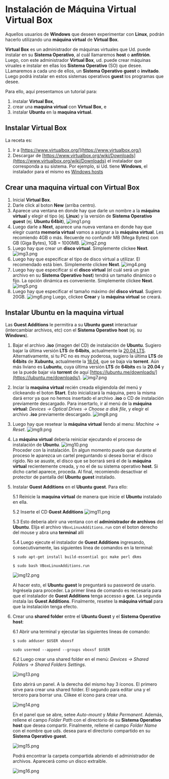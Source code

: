 # Instalación de Máquina Virtual **Virtual Box**

Aquellos usuarios de **Windows** que deseen experimentar con **Linux**, podrán hacerlo utilizando una **máquina virtual** de **Virtual Box**.

**Virtual Box** es un administrador de máquinas virtuales que Ud. puede instalar en su **Sistema Operativo**, al cuál llamaremos **host** o **anfitrión**. Luego, con este administrador **Virtual Box**, ud. puede crear máquinas viruales e instalar en ellas los **Sistema Operativo** (SO) que desee. LLamaremos a cada uno de ellos, un **Sistema Operativo** **guest** o **invitado**. Luego podrá instalar en estos sistemas operativos **guest** los programas que desee. 

Para ello, aquí presentamos un tutorial para:

1. instalar **Virtual Box**,
2. crear una **maquina virtual** con **Virtual Box**, e
3. instalar **Ubuntu** en la **maquina virtual**.
  
## Instalar **Virtual Box**

La receta es:

1. Ir a [https://www.virtualbox.org/](https://www.virtualbox.org/)
2. Descargar de [https://www.virtualbox.org/wiki/Downloads](https://www.virtualbox.org/wiki/Downloads) el instalador que corresponda a su sistema. Por ejemplo, si Ud. tiene **Windows**, el instalador para el mismo es [Windows hosts](https://download.virtualbox.org/virtualbox/6.1.26/VirtualBox-6.1.26-145957-Win.exe)

## Crear una **maquina virtual** con **Virtual Box**

1. Inicial **Virtual Box**.
2. Darle click al boton **New** (arriba centro).
3. Aparece una ventana en donde hay que darle un nombre a la **máquina virtual** y elegir el tipo (ej. **Linux**) y la versión de **Sistema Operativo** **guest** (ej. **Ubuntu 64bit**),
      ![img1.png](assets/img1.png)
4. Luego darle a **Next**, aparece una nueva ventana en donde hay que elegir cuanta **memoria virtual** vamos a asignar a la **máquina virtual**. Les recomiendo 4GB o más. Recuerde no confundir MB (Mega Bytes) con GB (Giga Bytes), 1GB = 1000MB.
      ![img2.png](assets/img2.png)    
5. Luego hay que crear un **disco virtual**. Simplemente clickee **Next**.
      ![img3.png](assets/img3.png)      
6. Luego hay que especificar el tipo de disco virtual a utilizar. El recomendado está bien. Simplemente clickee **Next**.
      ![img4.png](assets/img4.png)
7. Luego hay que especificar si el **disco virtual** (el cuál será un gran archivo en su **Sistema Operativo** **host**) tendrá un tamaño dinámico o fijo. La opción dinámica es conveniente. Simplemente clickee **Next**.
      ![img5.png](assets/img5.png)  
8. Luego hay que especificar el tamaño máximo del **disco virtual**. Sugiero 20GB.
      ![img6.png](assets/img6.png)
     Luego, clickee **Crear** y la **máquina virtual** se creará.

## Instalar **Ubuntu** en la **maquina virtual**

Las **Guest Additions** le permitira a su **Ubuntu** **guest** interactuar (intercambiar archivos, etc) con el **Sistema Operativo** **host** (ej. su **Windows**).

1. Bajar el archivo **.iso** (imagen del CD) de instalación de **Ubuntu**. Sugiero bajar la última versión **LTS** de **64bits**, actualmente la [20.04 LTS](https://ubuntu.com/download/desktop/thank-you?version=20.04.2.0&architecture=amd64). Alternativamente, si tu PC no es muy poderosa, sugiero la última **LTS** de **64bits** de **Xubuntu**, actualmente la [18.04](https://xubuntu.org/download), que se baja via **torrent**. Aún más liviano es **Lubuntu**, cuya última versión **LTS** de **64bits** es la **20.04** y se la puede bajar via **torrent** de aquí [https://lubuntu.me/downloads/](https://lubuntu.me/downloads/).
      ![img7.png](assets/img7.png)
2. Inciar la **maquina virtual** recién creada eligiendola del menú y clickeando el boton **Start**. Esto inicializará la máquina, pero la misma dará error ya que no hemos insertado el archivo **.iso** o CD de instalación previamente descargado. Para insertarlo, ir al menú de la **máquina virtual**: *Devices -> Optical Drives -> Choose a disk file*, y elegir el archivo **.iso** previamente descargado. 
      ![img8.png](assets/img8.png)
3. Luego hay que resetear la **máquina virtual** llendo al menu: *Machine -> Reset*.
      ![img9.png](assets/img9.png)  
4. La **máquina virtual** debería reiniciar ejecutando el proceso de instalación de **Ubuntu**.
      ![img10.png](assets/img10.png)  
     Proceder con la instalación. En algun momento puede que durante el proceso le aparezca un cartel preguntando si desea borrar el disco rígido. No se asuste, el disco que se borrará será el de la **máquina virtual** recientemente creada, y no el de su sistema operativo **host**. Si dicho cartel aparece, proceda. Al final, recomiendo desactivar el protector de pantalla del **Ubuntu** **guest** instalado.
5. Instalar **Guest Additions** en el **Ubuntu** **guest**. Para ello:

    5.1 Reinicie la **maquina virtual** de manera que inicie el **Ubuntu** instalado en ella. 
    
    5.2 Inserte el CD **Guest Additions**
      ![img11.png](assets/img11.png)
            
    5.3 Esto deberia abrir una ventana con el **administrador de archivos** del **Ubuntu**. Elija el archivo `VBoxLinuxAdditions.run` con el boton derecho del mouse y abra una **terminal** allí
    
    5.4 Luego ejecute el instalador de **Guest Additions** ingresando, consecutivamente, las siguientes línea de comandos en la terminal:
    
      `$ sudo apt-get install build-essential gcc make perl dkms`

      `$ sudo bash VBoxLinuxAdditions.run`   

      ![img12.png](assets/img12.png)
         
    Al hacer esto, el **Ubuntu** **guest** le preguntará su password de usario. Ingrésela para proceder. La primer línea de comando es necesaria para que el instalador de **Guest Additions** tenga accesso a **gcc**. La segunda instala las **Guest Additions**. Finalmente, resetee la **máquina virtual** para que la instalación tenga efecto.
    
6. Crear una **shared folder** entre el **Ubuntu Guest** y el **Sistema Operativo** **host**:

    6.1 Abrir una terminal y ejecutar las siguientes lineas de comando:
    
    `$ sudo adduser $USER vboxsf`
    
    `sudo usermod --append --groups vboxsf $USER`
    
    6.2 Luego crear una shared folder en el menú: *Devices -> Shared Folders -> Shared Folders Settings*.
    
    ![img13.png](assets/img13.png)
    
    Esto abrirá un panel. A la derecha del mismo hay 3 íconos. El primero sirve para crear una shared folder. El segundo para editar una y el tercero para borrar una. Clikee el ícono para crear una.
    
    ![img14.png](assets/img14.png)
    
    En el panel que se abre, setee *Auto-mount* y *Make Permanent*. Además, rellene el campo *Folder Path* con el directorio de su **Sistema Operativo** **host** que desea compartir. Finalmente, rellene el campo *Folder Name* con el nombre que uds. desea para el directorio compartido en su **Sistema Operativo** **guest**.
    
    ![img15.png](assets/img15.png)
    
    Podrá encontrar la carpeta compartida abriendo el administrador de archivos. Aparecerá como un disco extraible.
    
    ![img16.png](assets/img16.png)    
